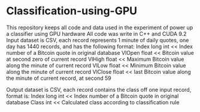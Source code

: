 # Classification-using-GPU
This repository keeps all code and data used in the experiment of power up a classifier using GPU hardware
All code was write in C++ and CUDA 9.2
Input dataset is CSV, each record represents 1 minute of daily quotes, one day has 1440 records, and has the following format:
  Index long int  << Index number of a Bitcoin quote in original database 
  VlOpen float    << Bitcoin value at second zero of current record
  VlHigh float    << Maximum Bitcoin value along the minute of current record
  VlLow  float    << Minimum Bitcoin value along the minute of current record
  VlClose float   << last Bitcoin value along the minute of current record, at second 59
  
Output dataset is CSV, each record contains the class off one input record, format is:
  Index long int  << Index number of a Bitcoin quote in original database 
  Class int       << Calculated class according to classification rule
